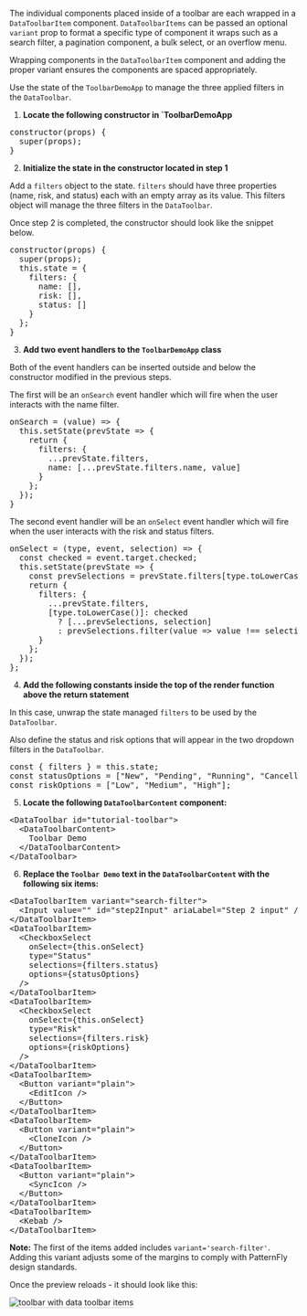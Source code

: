 The individual components placed inside of a toolbar are each wrapped in a `DataToolbarItem` component. `DataToolbarItems` can be passed an optional `variant` prop to format a specific type of component it wraps such as a search filter, a pagination component, a bulk select, or an overflow menu. 

Wrapping components in the `DataToolbarItem` component and adding the proper variant ensures the components are spaced appropriately.

Use the state of the `ToolbarDemoApp` to manage the three applied filters in the `DataToolbar`.

1) **Locate the following constructor in `ToolbarDemoApp**

<pre class="file">
constructor(props) {
  super(props);
}
</pre>

2) **Initialize the state in the constructor located in step 1**

Add a `filters` object to the state. `filters` should have three properties (name, risk, and status) each with an empty array as its value. This filters object will manage the three filters in the `DataToolbar`.

Once step 2 is completed, the constructor should look like the snippet below.

<pre class="file">
constructor(props) {
  super(props);
  this.state = {
    filters: {
      name: [],
      risk: [],
      status: []
    }
  };
}
</pre>

3) **Add two event handlers to the `ToolbarDemoApp` class**

Both of the event handlers can be inserted outside and below the constructor modified in the previous steps.

The first will be an `onSearch` event handler which will fire when the user interacts with the name filter.

<pre class="file" data-target="clipboard">
onSearch = (value) =&gt; {
  this.setState(prevState =&gt; {
    return {
      filters: {
        ...prevState.filters,
        name: [...prevState.filters.name, value]
      }
    };
  });
}
</pre>

The second event handler will be an `onSelect` event handler which will fire when the user interacts with the risk and status filters.

<pre class="file" data-target="clipboard">
onSelect = (type, event, selection) =&gt; {
  const checked = event.target.checked;
  this.setState(prevState =&gt; {
    const prevSelections = prevState.filters[type.toLowerCase()];
    return {
      filters: {
        ...prevState.filters,
        [type.toLowerCase()]: checked
          ? [...prevSelections, selection]
          : prevSelections.filter(value => value !== selection)
      }
    };
  });
};
</pre>

4) **Add the following constants inside the top of the render function above the return statement**

In this case, unwrap the state managed `filters` to be used by the `DataToolbar`.

Also define the status and risk options that will appear in the two dropdown filters in the `DataToolbar`.

<pre class="file" data-target="clipboard">
const { filters } = this.state;
const statusOptions = [&quot;New&quot;, &quot;Pending&quot;, &quot;Running&quot;, &quot;Cancelled&quot;];
const riskOptions = [&quot;Low&quot;, &quot;Medium&quot;, &quot;High&quot;];
</pre>


5) **Locate the following `DataToolbarContent` component:**

<pre class="file">
&lt;DataToolbar id=&quot;tutorial-toolbar&quot;&gt;
  &lt;DataToolbarContent&gt;
    Toolbar Demo
  &lt;/DataToolbarContent&gt;
&lt;/DataToolbar&gt;
</pre>

6) **Replace the `Toolbar Demo` text in the `DataToolbarContent` with the following six items:**

<pre class="file" data-target="clipboard">
&lt;DataToolbarItem variant=&quot;search-filter&quot;&gt;
  &lt;Input value=&quot;&quot; id=&quot;step2Input&quot; ariaLabel=&quot;Step 2 input&quot; /&gt;
&lt;/DataToolbarItem&gt;
&lt;DataToolbarItem&gt;
  &lt;CheckboxSelect
    onSelect={this.onSelect}
    type=&quot;Status&quot;
    selections={filters.status}
    options={statusOptions}
  /&gt;
&lt;/DataToolbarItem&gt;
&lt;DataToolbarItem&gt;
  &lt;CheckboxSelect
    onSelect={this.onSelect}
    type=&quot;Risk&quot;
    selections={filters.risk}
    options={riskOptions}
  /&gt;
&lt;/DataToolbarItem&gt;
&lt;DataToolbarItem&gt;
  &lt;Button variant=&quot;plain&quot;&gt;
    &lt;EditIcon /&gt;
  &lt;/Button&gt;
&lt;/DataToolbarItem&gt;
&lt;DataToolbarItem&gt;
  &lt;Button variant=&quot;plain&quot;&gt;
    &lt;CloneIcon /&gt;
  &lt;/Button&gt;
&lt;/DataToolbarItem&gt;
&lt;DataToolbarItem&gt;
  &lt;Button variant=&quot;plain&quot;&gt;
    &lt;SyncIcon /&gt;
  &lt;/Button&gt;
&lt;/DataToolbarItem&gt;
&lt;DataToolbarItem&gt;
  &lt;Kebab /&gt;
&lt;/DataToolbarItem&gt;
</pre>

**Note:** The first of the items added includes `variant='search-filter'`. Adding this variant adjusts some of the margins to comply with PatternFly design standards.

Once the preview reloads - it should look like this:

<img src="toolbar-filter/assets/toolbar-items.png" alt="toolbar with data toolbar items" style="box-shadow: rgba(3, 3, 3, 0.2) 0px 1.25px 2.5px 0px;" />
